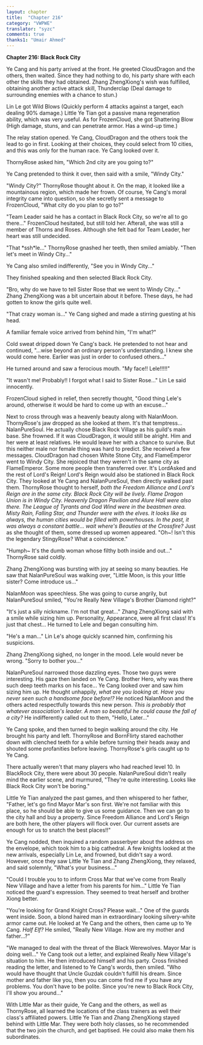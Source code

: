```yaml
---
layout: chapter
title:  "Chapter 216"
category: "VWPWE"
translator: "syzc"
comments: true
thanks1: "Umair Ahmed"
---
```


**Chapter 216: Black Rock City**

Ye Cang and his party arrived at the front. He greeted CloudDragon and the others, then waited. Since they had nothing to do, his party share with each other the skills they had obtained. Zhang ZhengXiong's wish was fulfilled, obtaining another active attack skill, Thunderclap (Deal damage to surrounding enemies with a chance to stun.)

Lin Le got Wild Blows (Quickly perform 4 attacks against a target, each dealing 90% damage.) Little Ye Tian got a passive mana regeneration ability, which was very useful. As for FrozenCloud, she got Shattering Blow (High damage, stuns, and can penetrate armor. Has a wind-up time.)

The relay station opened. Ye Cang, CloudDragon and the others took the lead to go in first. Looking at their choices, they could select from 10 cities, and this was only for the human race. Ye Cang looked over it.

ThornyRose asked him, "Which 2nd city are you going to?"

Ye Cang pretended to think it over, then said with a smile, "Windy City."

"Windy City?" ThornyRose thought about it. On the map, it looked like a mountainous region, which made her frown. Of course, Ye Cang's moral integrity came into question, so she secretly sent a message to FrozenCloud, "What city do you plan to go to?"

"Team Leader said he has a contact in Black Rock City, so we're all to go there..." FrozenCloud hesitated, but still told her. Afterall, she was still a member of Thorns and Roses. Although she felt bad for Team Leader, her heart was still undecided.

"That \*ssh\*le..." ThornyRose gnashed her teeth, then smiled amiably. "Then let's meet in Windy City..."

Ye Cang also smiled indifferently, "See you in Windy City..."

They finished speaking and then selected Black Rock City.

"Bro, why do we have to tell Sister Rose that we went to Windy City..." Zhang ZhengXiong was a bit uncertain about it before. These days, he had gotten to know the girls quite well.

"That crazy woman is..." Ye Cang sighed and made a stirring guesting at his head. 

A familiar female voice arrived from behind him, "I'm what?"

Cold sweat dripped down Ye Cang's back. He pretended to not hear and continued, "...wise beyond an ordinary person's understanding. I knew she would come here. Earlier was just in order to confused others..."

He turned around and saw a ferocious mouth. "My face!! Lele!!!!!"

"It wasn't me! Probably!! I forgot what I said to Sister Rose..." Lin Le said innocently.

FrozenCloud sighed in relief, then secretly thought, "Good thing Lele's around, otherwise it would be hard to come up with an excuse..."

Next to cross through was a heavenly beauty along with NalanMoon. ThornyRose's jaw dropped as she looked at them. It's that temptress... NalanPureSoul. He actually chose Black Rock Village as his guild's main base. She frowned. If it was CloudDragon, it would still be alright. Him and her were at least relatives. He would leave her with a chance to survive. But this neither male nor female thing was hard to predict. She received a few messages. CloudDragon had chosen White Stone City, and FlameEmperor went to Windy City. She rejoiced that they weren't in the same city as FlameEmperor. Some more people then transferred over. It's LordAsked and the rest of Lord's Reign! Lord's Reign would also be stationed in Black Rock City. They looked at Ye Cang and NalanPureSoul, then directly walked past them. ThornyRose thought to herself, *both the Freedom Alliance and Lord's Reign are in the same city. Black Rock City will be lively. Flame Dragon Union is in Windy City. Heavenly Dragon Pavilion and Alure Hall were also there. The League of Tyrants and God Wind were in the beastmen area. Misty Rain, Falling Star, and Thunder were with the elves. It looks like as always, the human cities would be filled with powerhouses. In the past, it was always a constant battle... wait where's Beauties at the Crossfire?* Just as she thought of them, some dressed up women appeared. "Oh~! Isn't this the legendary StingyRose? What a coincidence."

"Humph~ It's the dumb woman whose filthy both inside and out..." ThornyRose said coldly.

Zhang ZhengXiong was bursting with joy at seeing so many beauties. He saw that NalanPureSoul was walking over, "Little Moon, is this your little sister? Come introduce us..."

NalanMoon was speechless. She was going to curse angrily, but NalanPureSoul smiled, "You're Really New Village's Brother Diamond right?"

"It's just a silly nickname. I'm not that great..." Zhang ZhengXiong said with a smile while sizing him up. Personality, Appearance, were all first class! It's just that chest... He turned to Lele and began consulting him.

"He's a man..." Lin Le's ahoge quickly scanned him, confirming his suspicions.

Zhang ZhengXiong sighed, no longer in the mood. Lele would never be wrong. "Sorry to bother you..."

NalanPureSoul narrowed those dazzling eyes. Those two guys were interesting. His gaze then landed on Ye Cang. Brother Hero, why was there such deep teeth marks on his face... Ye Cang looked over and saw him sizing him up. He thought unhappily, *what are you looking at. Have you never seen such a handsome face before!?* He noticed NalanMoon and the others acted respectfully towards this new person. *This is probably that whatever association's leader. A man so beautiful he could cause the fall of a city?* He indifferently called out to them, "Hello, Later..."

Ye Cang spoke, and then turned to begin walking around the city. He brought his party and left. ThornyRose and BornFlirty stared eachother down with clenched teeth for a while before turning their heads away and shouted some profanities before leaving. ThornyRose's girls caught up to Ye Cang.

There actually weren't that many players who had reached level 10. In BlackRock City, there were about 30 people. NalanPureSoul didn't really mind the earlier scene, and murmured, "They're quite interesting. Looks like Black Rock City won't be boring."

Little Ye Tian analyzed the past games, and then whispered to her father, "Father, let's go find Mayor Mar's son first. We're not familiar with this place, so he should be able to give us some guidance. Then we can go to the city hall and buy a property. Since Freedom Alliance and Lord's Reign are both here, the other players will flock over. Our current assets are enough for us to snatch the best places!!"

Ye Cang nodded, then inquired a random passerbyer about the address on the envelope, which took him to a big cathedral. A few knights looked at the new arrivals, especially Lin Le, and frowned, but didn't say a word. However, once they saw Little Ye Tian and Zhang ZhengXiong, they relaxed, and said solemnly, "What's your business..."

"Could I trouble you to to inform Cross Mar that we've come from Really New Village and have a letter from his parents for him..." Little Ye Tian noticed the guard's expression. They seemed to treat herself and brother Xiong better.

"You're looking for Grand Knight Cross? Please wait..." One of the guards went inside. Soon, a blond haired man in extraordinary looking silvery-white armor came out. He looked at Ye Cang and the others, then came up to Ye Cang. *Half Elf?* He smiled, "Really New Village. How are my mother and father...?"

"We managed to deal with the threat of the Black Werewolves. Mayor Mar is doing well..." Ye Cang took out a letter, and explained Really New Village's situation to him. He then introduced himself and his party. Cross finished reading the letter, and listened to Ye Cang's words, then smiled. "Who would have thought that Uncle Guzdak couldn't fulfill his dream. Since mother and father like you, then you can come find me if you have any problems. You don't have to be polite. Since you're new to Black Rock City, I'll show you around..."

With Little Mar as their guide, Ye Cang and the others, as well as ThornyRose, all learned the locations of the class trainers as well their class's affiliated powers. Little Ye Tian and Zhang ZhengXiong stayed behind with Little Mar. They were both holy classes, so he recommended that the two join the church, and get baptised. He could also make them his subordinates.
